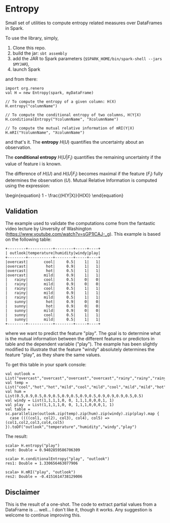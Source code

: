 Entropy
=======
Small set of utilities to compute entropy related measures over DataFrames in Spark.

To use the library, simply, 

  1. Clone this repo.
  2. build the jar: `sbt assembly`
  3. add the JAR to Spark parameters (`$SPARK_HOME/bin/spark-shell --jars $MYJAR`),
  4. launch Spark

and from there:

    import org.renero
    val H = new Entropy(spark, myDataFrame)
    
    // To compute the entropy of a given column: H(X)
    H.entropy("columnName")
    
    // To compute the conditional entropy of two columns, H(Y|X)
    H.conditionalEntropy("YcolumnName", "XcolumnName")
    
    // To compute the mutual relative information of mRI(Y|X)
    H.mRI("YcolumnName", "XcolumnName")
    
and that's it.
The **entropy** $H(U)$ quantifies the uncertainty about an observation.

The **conditional entropy** $H(U|F_i)$ quantifies the remaining
uncertainty if the value of feature i is known. 

The difference of $H(U)$ and $H(U|F_i)$ becomes maximal if the feature ($F_i$) fully determines the observation ($U$). Mutual Relative Information is computed using the expression:

\begin{equation}
1 - \frac{(H(Y|X)}{H(X)}
\end{equation}


## Validation

The example used to validate the computations come from the fantastic video lecture by Unversity of Washington (https://www.youtube.com/watch?v=sGP1lCAJ-_g). This example is based on the following table:
	
	+--------+-----------+--------+-----+----+
	| outlook|temperature|humidity|windy|play|
	+--------+-----------+--------+-----+----+
	|overcast|       cool|     0.5|    1|   1|
	|overcast|        hot|     0.9|    1|   1|
	|overcast|        hot|     0.5|    1|   1|
	|overcast|       mild|     0.9|    1|   1|
	|   rainy|       cool|     0.5|    0|   0|
	|   rainy|       mild|     0.9|    0|   0|
	|   rainy|       cool|     0.5|    1|   1|
	|   rainy|       mild|     0.9|    1|   1|
	|   rainy|       mild|     0.5|    1|   1|
	|   sunny|        hot|     0.9|    0|   0|
	|   sunny|        hot|     0.9|    0|   0|
	|   sunny|       mild|     0.9|    0|   0|
	|   sunny|       cool|     0.5|    1|   1|
	|   sunny|       mild|     0.5|    1|   1|
	+--------+-----------+--------+-----+----+

where we want to predict the feature "play". The goal is to determine what is the mutual information between the different features or predictors in table and the dependent variable ("play"). The example has been slightly modified to illustrate that the feature "windy" absolutely determines the feature "play", as they share the same values.

To get this table in your spark console:

    val outlook = List("overcast","overcast","overcast","overcast","rainy","rainy","rainy","rainy","rainy","sunny","sunny","sunny","sunny","sunny")
    val temp = List("cool","hot","hot","mild","cool","mild","cool","mild","mild","hot","hot","mild","cool","mild")
    val hum = List(0.5,0.9,0.5,0.9,0.5,0.9,0.5,0.9,0.5,0.9,0.9,0.9,0.5,0.5)
    val windy = List(1,1,1,1,0, 0, 1,1,1,0,0,0,1, 1)
    val play  = List(1,1,1,1,0, 0, 1,1,1,0,0,0,1, 1)
    val table = sc.parallelize(outlook.zip(temp).zip(hum).zip(windy).zip(play).map {
      case ((((col1, col2), col3), col4), col5) => (col1,col2,col3,col4,col5)
    }).toDF("outlook","temperature","humidity","windy","play")

The result:

    scala> H.entropy("play")
    res0: Double = 0.9402859586706309
    
    scala> H.conditionalEntropy("play", "outlook")
    res1: Double = 1.330656463077906
    
    scala> H.mRI("play", "outlook")
    res2: Double = -0.4151614738129006

## Disclaimer

This is the result of a one-shot. The code to extract partial values from a DataFrame is ... well... I don't like it, though it works. Any suggestion is welcome to continue improving this.
